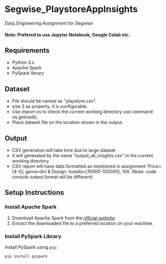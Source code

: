 # Segwise_PlaystoreAppInsights
Data_Engineering Assignment for Segwise

#### Note: Prefered to use Jupyter Notebook, Google Colab etc.

## Requirements

- Python 3.x
- Apache Spark
- PySpark library
  
## Dataset
- File should be named as "playstore.csv".
- size 3 as property, it is configurable.
- Use import os to check the current working directory use command: os.getcwd().
- Place dataset file on the location shown in the output.

## Output
- CSV generation will take time due to large dataset
- It will generated by the name "output_all_insights.csv" in the current working directory.
- CSV report will have data formatted as mentioned in assignment: Price=[4-5]; genre=Art & Design; Installs=[10000-100000], 100. (Note: code console output format will be different)
  
## Setup Instructions

### Install Apache Spark

1. Download Apache Spark from the [official website](https://spark.apache.org/downloads.html).
2. Extract the downloaded file to a preferred location on your machine.

### Install PySpark Library

Install PySpark using `pip`:
```bash
pip install pyspark



